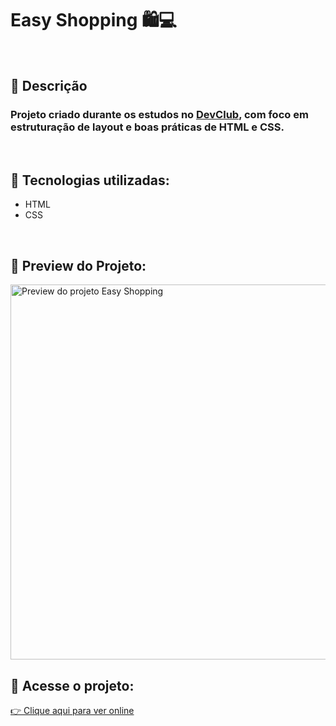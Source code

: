 
<h1>Easy Shopping 🛍️💻</h1>
<br>

<h2>📝 Descrição</h2>
<h3>Projeto criado durante os estudos no <a href="https://rodolfomori.com.br/devclub" target="_blank">DevClub</a>, com foco em estruturação de layout e boas práticas de HTML e CSS.</h3>
<br>

<h2>🚀 Tecnologias utilizadas:</h2>
<ul>
  <li>HTML</li>
  <li>CSS</li>
</ul>
<br>

<h2>📸 Preview do Projeto:</h2>
<img src="https://github.com/arthurajc22/Easy-Shopping/blob/main/img/img-cell.png?raw=true" alt="Preview do projeto Easy Shopping" width="600"/>
<br>

<h2>🔗 Acesse o projeto:</h2>
<a href="https://arthurajc22.github.io/Easy-Shopping/" target="_blank">👉 Clique aqui para ver online</a>
